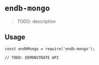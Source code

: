 # `endb-mongo`

> TODO: description

## Usage

```
const endbMongo = require('endb-mongo');

// TODO: DEMONSTRATE API
```
